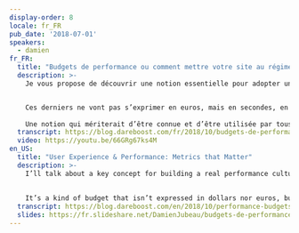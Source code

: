```yaml
---
display-order: 8
locale: fr_FR
pub_date: '2018-07-01'
speakers:
  - damien
fr_FR:
  title: "Budgets de performance ou comment mettre votre site au régime"
  description: >-
    Je vous propose de découvrir une notion essentielle pour adopter une véritable culture de la performance web sur vos projets : les budgets de performance.


    Ces derniers ne vont pas s’exprimer en euros, mais en secondes, en mégaoctects ou encore en nombre de fichiers !  
    
    Une notion qui mériterait d’être connue et d’être utilisée par tous les métiers du web, pour accompagner le cycle de vie des sites et reprendre le contrôle de leur rapidité.
  transcript: https://blog.dareboost.com/fr/2018/10/budgets-de-performance-we-love-speed-2018/
  video: https://youtu.be/66GRg67ks4M
en_US:
  title: "User Experience & Performance: Metrics that Matter"
  description: >-
    I’ll talk about a key concept for building a real performance culture for your web projects: the performance budgets.
    
    
    It’s a kind of budget that isn’t expressed in dollars nor euros, but in seconds, megabytes or even in number of requests!
  transcript: https://blog.dareboost.com/en/2018/10/performance-budgets-we-love-speed-2018/
  slides: https://fr.slideshare.net/DamienJubeau/budgets-de-performance
---
```

